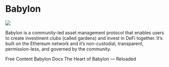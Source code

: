 # Babylon
![](https://www.babylon.finance/static/media/Garden.a0cf4914.svg)

Babylon is a community-led asset management protocol that enables users to create investment clubs (called gardens) and invest in DeFi together. It’s built on the Ethereum network and it’s non-custodial, transparent, permission-less, and governed by the community.

<ResourceGroupTitle>Free Content</ResourceGroupTitle>
<BadgeLink badgeText='Read' colorScheme='yellow' href='https://docs.babylon.finance/getting-started/master'>Babylon Docs</BadgeLink>
<BadgeLink badgeText='Read' colorScheme='yellow' href='https://medium.com/babylon-finance/the-heart-of-babylon-reloaded-6a74f4044f95'>The Heart of Babylon — Reloaded</BadgeLink>